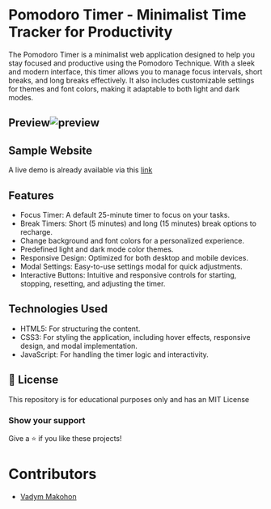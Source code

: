 # Pomodoro Timer - Minimalist Time Tracker for Productivity

The Pomodoro Timer is a minimalist web application designed to help you stay focused and productive using the Pomodoro Technique. With a sleek and modern interface, this timer allows you to manage focus intervals, short breaks, and long breaks effectively. It also includes customizable settings for themes and font colors, making it adaptable to both light and dark modes.

## Preview![preview](https://github.com/user-attachments/assets/40ce7a24-d9bd-4862-ae6a-c78363dbcd17)

## Sample Website
A live demo is already available via this [link](https://vadymmakohon.github.io/Customizable-Pomodoro-Timer/)
## Features

- Focus Timer: A default 25-minute timer to focus on your tasks.
- Break Timers: Short (5 minutes) and long (15 minutes) break options to recharge.
- Change background and font colors for a personalized experience.
- Predefined light and dark mode color themes.
- Responsive Design: Optimized for both desktop and mobile devices.
- Modal Settings: Easy-to-use settings modal for quick adjustments.
- Interactive Buttons: Intuitive and responsive controls for starting, stopping, resetting, and adjusting the timer.

## Technologies Used

- HTML5: For structuring the content.
- CSS3: For styling the application, including hover effects, responsive design, and modal implementation.
- JavaScript: For handling the timer logic and interactivity.

## 📜 License

This repository is for educational purposes only and has an MIT License

### Show your support

Give a ⭐ if you like these projects!

# Contributors

- [Vadym Makohon](https://github.com/VadymMakohon)
